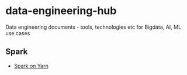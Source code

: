 # data-engineering-hub
Data engineering documents - tools, technologies etc for Bigdata, AI, ML use cases

## Spark

* [Spark on Yarn](https://github.com/swapnil-chougule/data-engineering-hub/spark/spark_on_yarn.md)